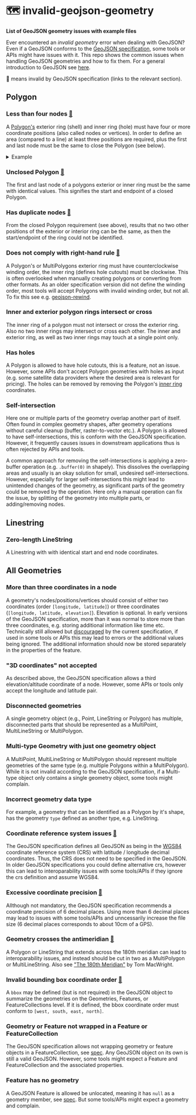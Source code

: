 # 🗺️ invalid-geojson-geometry

**List of GeoJSON geometry issues with example files**

Ever encountered an *invalid geometry* error when dealing with GeoJSON? Even if a GeoJSON conforms to the
[GeoJSON specification](https://www.rfc-editor.org/rfc/rfc7946), some tools or APIs might have issues with it.
This repo shows the common issues when handling GeoJSON geometries and how to fix them.
For a general introduction to GeoJSON see [here](https://macwright.com/2015/03/23/geojson-second-bite.html).

📝 means invalid by GeoJSON specification (links to the relevant section).

## Polygon

### Less than four nodes [📝](https://www.rfc-editor.org/rfc/rfc7946#section-3.1.6)

A [Polygon's](https://macwright.com/2015/03/23/geojson-second-bite.html#polygons) exterior ring (shell) and
inner ring (hole) must have four or more coordinate positions (also called nodes or vertices). In order to define an
area (compared to a line) at least three positions are required, plus the first and last node must be the same to close
the Polygon (see below).

<details>
  <summary>Example</summary>
  
  - [polygon/polygon_less_than_four_nodes.geojson](polygon/polygon_less_than_four_nodes.geojson)
</details>


### Unclosed Polygon [📝](https://www.rfc-editor.org/rfc/rfc7946#section-3.1.6)

The first and last node of a polygons exterior or inner ring must be the same with identical values. This signifies the
start and endpoint of a closed Polygon.

### Has duplicate nodes [📝](https://www.rfc-editor.org/rfc/rfc7946#section-3.1.6)

From the closed Polygon requirement (see above), results that no two other positions of the exterior or interior
ring can be the same, as then the start/endpoint of the ring could not be identified.

### Does not comply with right-hand rule [📝](https://www.rfc-editor.org/rfc/rfc7946#section-3.1.6)

A Polygon's or MultiPolygons exterior ring must have counterclockwise winding order, the inner ring (defines hole cutouts) must be
clockwise. This is often overlooked when manually creating polygons or converting from other formats.
As an older specification version did not define the winding order, most tools will accept Polygons with invalid winding
order, but not all. To fix this see e.g. [geojson-rewind](https://github.com/mapbox/geojson-rewind).

### Inner and exterior polygon rings intersect or cross

The inner ring of a polygon must not intersect or cross the exterior ring. Also no two inner rings
may intersect or cross each other. The inner and exterior ring, as well as two inner rings may touch at a single point
only.

### Has holes

A Polygon is allowed to have hole cutouts, this is a feature, not an issue. However, some APIs don't accept
Polygon geometries with holes as input (e.g. some satellite data providers where the desired area is relevant for
pricing). The holes can be removed by removing the
Polygon's [inner ring](https://macwright.com/2015/03/23/geojson-second-bite.html#polygons) coordinates.

### Self-intersection

Here one or multiple parts of the geometry overlap another part of itself. Often found in complex geometry shapes,
after geometry operations without careful cleanup (buffer, raster-to-vector etc.).
A Polygon is allowed to have self-intersections, this is conform with the GeoJSON specification. However, it frequently
causes issues in downstream applications thus is often rejected by APIs and tools.

A common approach for removing the self-intersections is applying a zero-buffer operation (e.g. `.buffer(0)` in
shapely). This dissolves the overlapping areas and usually is an okay solution for small, undesired self-intersections.
However, especially for larger self-intersections this might lead to unintended changes of the geometry, as significant
parts of the geometry could be removed by the operation. Here only a manual operation can fix the issue, by splitting of
the geometry into multiple parts, or adding/removing nodes.

## Linestring

### Zero-length LineString

A Linestring with with identical start and end node coordinates.

## All Geometries

### More than three coordinates in a node

A geometry's nodes/positions/vertices should consist of either two coordinates (order `[longitude, latitude]`) or three
coordinates (`[longitude, latitude, elevation]`). Elevation is optional. In early versions of the GeoJSON specification,
more than
it was normal to store more than three coordinates, e.g. storing additional information like time etc. Technically still
allowed
but [discouraged](https://www.rfc-editor.org/rfc/rfc7946#section-3.1.1) by the current specification, if used in some
tools or
APIs this may lead to errors or the additional values being ignored. The additional information should now be stored
separately
in the properties of the feature.

### "3D coordinates" not accepted

As described above, the GeoJSON specification allows a third elevation/altitude coordinate of a node. However, some APIs
or tools only accept the longitude and latitude pair.

### Disconnected geometries

A single geometry object (e.g., Point, LineString or Polygon) has multiple, disconnected parts that should be
represented as a
MultiPoint, MultiLineString or MultiPolygon.

### Multi-type Geometry with just one geometry object

A MultiPoint, MultiLineString or MultiPolygon should represent multiple geometries of the same type
(e.g. multiple Polygons within a MultiPolygon). While it is not invalid according to the GeoJSON specification, if
a Multi-type object only contains a single geometry object, some tools might complain.

### Incorrect geometry data type

For example, a geometry that can be identified as a Polygon by it's shape, has the geometry `type` defined as another
type, e.g. LineString.

### Coordinate reference system issues [📝](https://www.rfc-editor.org/rfc/rfc7946#section-4)

The GeoJSON specification defines all GeoJSON as being in
the [WGS84](https://de.wikipedia.org/wiki/World_Geodetic_System_1984)
coordinate reference system (CRS) with latitude / longitude decimal coordinates. Thus, the CRS does not need to be
specified in the GeoJSON. In older GeoJSON specifications you could define alternative crs, however this can lead to
interoparability issues with some tools/APIs if they ignore the crs definition and assume WGS84.

### Excessive coordinate precision [📝](https://www.rfc-editor.org/rfc/rfc7946#section-11.2)

Allthough not mandatory, the GeoJSON specification recommends a coordinate precision of 6 decimal places. Using more
than 6 decimal places may lead to issues with some tools/APIs and unncessarily increase the file size (6 decimal places
corresponds to about 10cm of a GPS).

### Geometry crosses the antimeridian [📝](https://www.rfc-editor.org/rfc/rfc7946#section-3.1.9)

A Polygon or LineString that extends across the 180th meridian can lead to interoparability issues, and instead
should be cut in two as a MultiPolygon or MultiLineString. Also
see ["The 180th Meridian"](https://macwright.com/2016/09/26/the-180th-meridian.html) by Tom MacWright.

### Invalid bounding box coordinate order [📝](https://www.rfc-editor.org/rfc/rfc7946#section-3)

A `bbox` may be defined (but is not required) in the GeoJSON object to summarize the geometries on the Geometries,
Features, or FeatureCollections level. If it is defined, the bbox coordinate order must conform
to `[west, south, east, north]`.

### Geometry or Feature not wrapped in a Feature or FeatureCollection

The GeoJSON specification allows not wrapping geometry or feature objects in a FeatureCollection,
see [spec](https://www.rfc-editor.org/rfc/rfc7946#section-2).
Any GeoJSON object on its own is still a valid GeoJSON. However, some tools might expect a Feature and FeatureCollection
and the associated properties.

### Feature has no geometry

A GeoJSON Feature is allowed be unlocated, meaning it has `null` as a geometry member, see
[spec](https://www.rfc-editor.org/rfc/rfc7946#section-3.2). But some tools/APIs might expect a geometry and complain.
